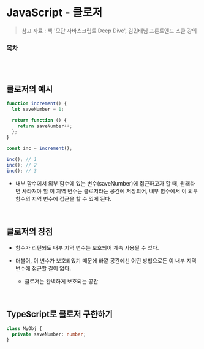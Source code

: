 # JavaScript - 클로저

> 참고 자료 : 책 '모단 자바스크립트 Deep Dive', 김민태님 프론트엔드 스쿨 강의

<!-- <br/> -->

### 목차

  <!-- - <a href=""></a> -->
  <!-- - <a href=""></a> -->

<br/><br/>

## 클로저의 예시

```js
function increment() {
  let saveNumber = 1;

  return function () {
    return saveNumber++;
  };
}

const inc = increment();

inc(); // 1
inc(); // 2
inc(); // 3
```

- 내부 함수에서 외부 함수에 있는 변수(saveNumber)에 접근하고자 할 때, 원래라면 사라져야 할 이 지역 변수는 클로저라는 공간에 저장되어, 내부 함수에서 이 외부 함수의 지역 변수에 접근을 할 수 있게 된다.

<br/>

## 클로저의 장점

- 함수가 리턴되도 내부 지역 변수는 보호되어 계속 사용될 수 있다.

- 더불어, 이 변수가 보호되었기 때문에 바깥 공간에선 어떤 방법으로든 이 내부 지역 변수에 접근할 길이 없다.

  - 클로저는 완벽하게 보호되는 공간

<br/>

## TypeScript로 클로저 구햔하기

```ts
class MyObj {
  private saveNumber: number;
}
```
